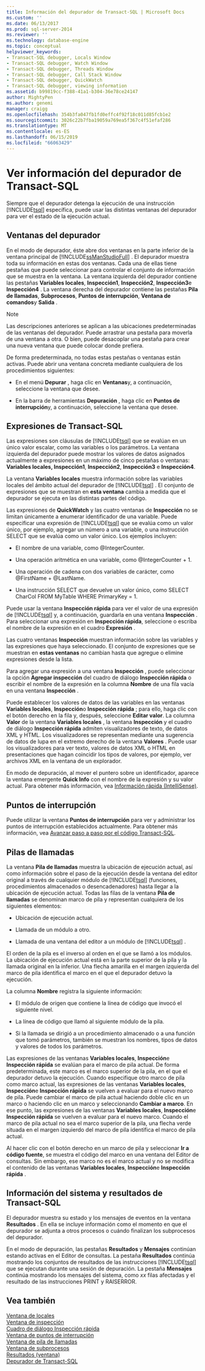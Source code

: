 ```yaml
---
title: Información del depurador de Transact-SQL | Microsoft Docs
ms.custom: ''
ms.date: 06/13/2017
ms.prod: sql-server-2014
ms.reviewer: ''
ms.technology: database-engine
ms.topic: conceptual
helpviewer_keywords:
- Transact-SQL debugger, Locals Window
- Transact-SQL debugger, Watch Window
- Transact-SQL debugger, Threads Window
- Transact-SQL debugger, Call Stack Window
- Transact-SQL debugger, QuickWatch
- Transact-SQL debugger, viewing information
ms.assetid: b99819cc-f388-41a1-b304-36e78ce24147
author: MightyPen
ms.author: genemi
manager: craigg
ms.openlocfilehash: 354b3fa047fb1fd0effc4f92f18c011d85fcb1e2
ms.sourcegitcommit: 3026c22b7fba19059a769ea5f367c4f51efaf286
ms.translationtype: MT
ms.contentlocale: es-ES
ms.lasthandoff: 06/15/2019
ms.locfileid: "66063429"
---
```

# <a name="transact-sql-debugger-information"></a>Ver información del depurador de Transact-SQL
  Siempre que el depurador detenga la ejecución de una instrucción [!INCLUDE[tsql](../../includes/tsql-md.md)] específica, puede usar las distintas ventanas del depurador para ver el estado de la ejecución actual.  
  
## <a name="debugger-windows"></a>Ventanas del depurador  
 En el modo de depurador, éste abre dos ventanas en la parte inferior de la ventana principal de [!INCLUDE[ssManStudioFull](../../includes/ssmanstudiofull-md.md)] . El depurador muestra toda su información en estas dos ventanas. Cada una de ellas tiene pestañas que puede seleccionar para controlar el conjunto de información que se muestra en la ventana. La ventana izquierda del depurador contiene las pestañas **Variables locales**, **Inspección1**, **Inspección2**, **Inspección3**e **Inspección4** . La ventana derecha del depurador contiene las pestañas **Pila de llamadas**, **Subprocesos**, **Puntos de interrupción**, **Ventana de comandos**y **Salida** .  
  
> [!NOTE]  
>  Las descripciones anteriores se aplican a las ubicaciones predeterminadas de las ventanas del depurador. Puede arrastrar una pestaña para moverla de una ventana a otra. O bien, puede desacoplar una pestaña para crear una nueva ventana que puede colocar donde prefiera.  
  
 De forma predeterminada, no todas estas pestañas o ventanas están activas. Puede abrir una ventana concreta mediante cualquiera de los procedimientos siguientes:  
  
-   En el menú **Depurar** , haga clic en **Ventanas**y, a continuación, seleccione la ventana que desee.  
  
-   En la barra de herramientas **Depuración** , haga clic en **Puntos de interrupción**y, a continuación, seleccione la ventana que desee.  
  
## <a name="transact-sql-expressions"></a>Expresiones de Transact-SQL  
 Las expresiones son cláusulas de [!INCLUDE[tsql](../../includes/tsql-md.md)] que se evalúan en un único valor escalar, como las variables o los parámetros. La ventana izquierda del depurador puede mostrar los valores de datos asignados actualmente a expresiones en un máximo de cinco pestañas o ventanas: **Variables locales, Inspección1**, **Inspección2**, **Inspección3** e **Inspección4**.  
  
 La ventana **Variables locales** muestra información sobre las variables locales del ámbito actual del depurador de [!INCLUDE[tsql](../../includes/tsql-md.md)] . El conjunto de expresiones que se muestran en **esta ventana** cambia a medida que el depurador se ejecuta en las distintas partes del código.  
  
 Las expresiones de **QuickWatch** y las cuatro ventanas de **Inspección** no se limitan únicamente a enumerar identificador de una variable. Puede especificar una expresión de [!INCLUDE[tsql](../../includes/tsql-md.md)] que se evalúa como un valor único, por ejemplo,  agregar un número a una variable, o una instrucción SELECT que se evalúa como un valor único. Los ejemplos incluyen:  
  
-   El nombre de una variable, como @IntegerCounter.  
  
-   Una operación aritmética en una variable, como @IntegerCounter + 1.  
  
-   Una operación de cadena con dos variables de carácter, como @FirstName + @LastName.  
  
-   Una instrucción SELECT que devuelve un valor único, como SELECT CharCol FROM MyTable WHERE PrimaryKey = 1.  
  
 Puede usar la ventana **Inspección rápida** para ver el valor de una expresión de [!INCLUDE[tsql](../../includes/tsql-md.md)] y, a continuación, guardarla en una ventana **Inspección** . Para seleccionar una expresión en **Inspección rápida**, seleccione o escriba el nombre de la expresión en el cuadro **Expresión** .  
  
 Las cuatro ventanas **Inspección** muestran información sobre las variables y las expresiones que haya seleccionado. El conjunto de expresiones que se muestran en **estas ventanas** no cambian hasta que agregue o elimine expresiones desde la lista.  
  
 Para agregar una expresión a una ventana **Inspección** , puede seleccionar la opción **Agregar inspección** del cuadro de diálogo **Inspección rápida** o escribir el nombre de la expresión en la columna **Nombre** de una fila vacía en una ventana **Inspección** .  
  
 Puede establecer los valores de datos de las variables en las ventanas **Variables locales**, **Inspección**o **Inspección rápida** ; para ello, haga clic con el botón derecho en la fila y, después, seleccione **Editar valor**. La columna **Valor** de la ventana **Variables locales** , la ventana **Inspección** y el cuadro de diálogo **Inspección rápida** admiten visualizadores de texto, de datos XML y HTML. Los visualizadores se representan mediante una sugerencia de datos de lupa en el extremo derecho de la ventana **Valores** . Puede usar los visualizadores para ver texto, valores de datos XML o HTML en presentaciones que hagan coincidir los tipos de valores, por ejemplo, ver archivos XML en la ventana de un explorador.  
  
 En modo de depuración, al mover el puntero sobre un identificador, aparece la ventana emergente **Quick Info** con el nombre de la expresión y su valor actual. Para obtener más información, vea [Información rápida &#40;IntelliSense&#41;](quick-info-intellisense.md).  
  
## <a name="breakpoints"></a>Puntos de interrupción  
 Puede utilizar la ventana **Puntos de interrupción** para ver y administrar los puntos de interrupción establecidos actualmente. Para obtener más información, vea [Avanzar paso a paso por el código Transact-SQL](step-through-transact-sql-code.md).  
  
## <a name="call-stacks"></a>Pilas de llamadas  
 La ventana **Pila de llamadas** muestra la ubicación de ejecución actual, así como información sobre el paso de la ejecución desde la ventana del editor original a través de cualquier módulo de [!INCLUDE[tsql](../../includes/tsql-md.md)] (funciones, procedimientos almacenados o desencadenadores) hasta llegar a la ubicación de ejecución actual. Todas las filas de la ventana **Pila de llamadas** se denominan marco de pila y representan cualquiera de los siguientes elementos:  
  
-   Ubicación de ejecución actual.  
  
-   Llamada de un módulo a otro.  
  
-   Llamada de una ventana del editor a un módulo de [!INCLUDE[tsql](../../includes/tsql-md.md)] .  
  
 El orden de la pila es el inverso al orden en el que se llamó a los módulos. La ubicación de ejecución actual está en la parte superior de la pila y la llamada original en la inferior. Una flecha amarilla en el margen izquierda del marco de pila identifica el marco en el que el depurador detuvo la ejecución.  
  
 La columna **Nombre** registra la siguiente información:  
  
-   El módulo de origen que contiene la línea de código que invocó el siguiente nivel.  
  
-   La línea de código que llamó al siguiente módulo de la pila.  
  
-   Si la llamada se dirigió a un procedimiento almacenado o a una función que tomó parámetros, también se muestran los nombres, tipos de datos y valores de todos los parámetros.  
  
 Las expresiones de las ventanas **Variables locales**, **Inspección**e **Inspección rápida** se evalúan para el marco de pila actual. De forma predeterminada, este marco es el marco superior de la pila, en el que el depurador detuvo la ejecución. Cuando especifique otro marco de pila como marco actual, las expresiones de las ventanas **Variables locales**, **Inspección**e **Inspección rápida** se vuelven a evaluar para el nuevo marco de pila. Puede cambiar el marco de pila actual haciendo doble clic en un marco o haciendo clic en un marco y seleccionando **Cambiar a marco**. En ese punto, las expresiones de las ventanas **Variables locales**, **Inspección**e **Inspección rápida** se vuelven a evaluar para el nuevo marco. Cuando el marco de pila actual no sea el marco superior de la pila, una flecha verde situada en el margen izquierdo del marco de pila identifica el marco de pila actual.  
  
 Al hacer clic con el botón derecho en un marco de pila y seleccionar **Ir a código fuente**, se muestra el código del marco en una ventana del Editor de consultas. Sin embargo, ese marco no es el marco actual y no se modifica el contenido de las ventanas **Variables locales**, **Inspección**e **Inspección rápida** .  
  
## <a name="system-information-and-transact-sql-results"></a>Información del sistema y resultados de Transact-SQL  
 El depurador muestra su estado y los mensajes de eventos en la ventana **Resultados** . En ella se incluye información como el momento en que el depurador se adjunta a otros procesos o cuándo finalizan los subprocesos del depurador.  
  
 En el modo de depuración, las pestañas **Resultados** y **Mensajes** continúan estando activas en el Editor de consultas. La pestaña **Resultados** continúa mostrando los conjuntos de resultados de las instrucciones [!INCLUDE[tsql](../../includes/tsql-md.md)] que se ejecutan durante una sesión de depuración. La pestaña **Mensajes** continúa mostrando los mensajes del sistema, como *xx* filas afectadas y el resultado de las instrucciones PRINT y RAISERROR.  
  
## <a name="see-also"></a>Vea también  
 [Ventana de locales](transact-sql-debugger-locals-window.md)   
 [Ventana de inspección](transact-sql-debugger-watch-window.md)   
 [Cuadro de diálogo Inspección rápida](transact-sql-debugger-quickwatch-dialog-box.md)   
 [Ventana de puntos de interrupción](transact-sql-debugger-breakpoints-window.md)   
 [Ventana de pila de llamadas](transact-sql-debugger-call-stack-window.md)   
 [Ventana de subprocesos](transact-sql-debugger-threads-window.md)   
 [Resultados (ventana)](transact-sql-debugger-output-window.md)   
 [Depurador de Transact-SQL](transact-sql-debugger.md)  
  
  
